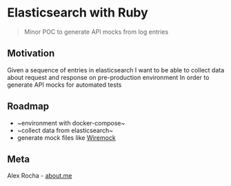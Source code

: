 # Elasticsearch with Ruby
> Minor POC to generate API mocks from log entries

## Motivation

Given a sequence of entries in elasticsearch
I want to be able to collect data about request and response on pre-production environment
In order to generate API mocks for automated tests

## Roadmap

- ~environment with docker-compose~
- ~collect data from elasticsearch~
- generate mock files like [Wiremock](http://wiremock.org/docs/running-standalone/)

## Meta

Alex Rocha - [about.me](http://about.me/alex.rochas)
